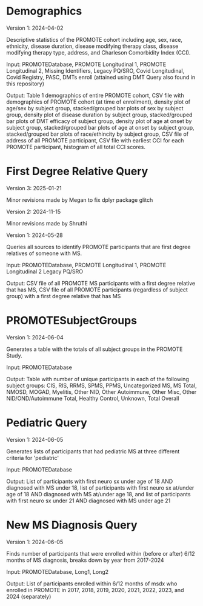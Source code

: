 # Demographics

Version 1: 2024-04-02

Descriptive statistics of the PROMOTE cohort including age, sex, race, ethnicity, disease duration, disease modifying therapy class, disease modifying therapy type, address, and Charleson Comorbidity Index (CCI).

Input: PROMOTEDatabase, PROMOTE Longitudinal 1, PROMOTE Longitudinal 2, Missing Identifiers, Legacy PQ/SRO, Covid Longitudinal, Covid Registry, PASC, DMTs enroll (attained using DMT Query also found in this repository)

Output: Table 1 demographics of entire PROMOTE cohort, CSV file with demographics of PROMOTE cohort (at time of enrollment), density plot of age/sex by subject group, stacked/grouped bar plots of sex by subject group, density plot of disease duration by subject group, stacked/grouped bar plots of DMT efficacy of subject group, density plot of age at onset by subject group, stacked/grouped bar plots of age at onset by subject group, stacked/grouped bar plots of race/ethincity by subject group, CSV file of address of all PROMOTE participant, CSV file with earliest CCI for each PROMOTE participant, histogram of all total CCI scores.

# First Degree Relative Query

Version 3: 2025-01-21

Minor revisions made by Megan to fix dplyr package glitch

Version 2: 2024-11-15

Minor revisions made by Shruthi 

Version 1: 2024-05-28

Queries all sources to identify PROMOTE participants that are first degree relatives of someone with MS.

Input: PROMOTEDatabase, PROMOTE Longitudinal 1, PROMOTE Longitudinal 2 Legacy PQ/SRO

Output: CSV file of all PROMOTE MS participants with a first degree relative that has MS, CSV file of all PROMOTE participants (regardless of subject group) with a first degree relative that has MS

# PROMOTESubjectGroups

Version 1: 2024-06-04

Generates a table with the totals of all subject groups in the PROMOTE Study.

Input: PROMOTEDatabase

Output: Table with number of unique participants in each of the following subject groups: CIS, RIS, RRMS, SPMS, PPMS, Uncategorized MS, MS Total, NMOSD, MOGAD, Myelitis, Other NID, Other Autoimmune, Other Misc, Other NID/OND/Autoimmune Total, Healthy Control, Unknown, Total Overall

# Pediatric Query

Version 1: 2024-06-05

Generates lists of participants that had pediatric MS at three different criteria for 'pediatric'

Input: PROMOTEDatabase

Output: List of participants with first neuro sx under age of 18 AND diagnosed with MS under 18, list of participants with first neuro sx at/under age of 18 AND diagnosed with MS at/under age 18, and list of participants with first neuro sx under 21 AND diagnosed with MS under age 21

# New MS Diagnosis Query

Version 1: 2024-06-05

Finds number of participants that were enrolled within (before or after) 6/12 months of MS diagnosis, breaks down by year from 2017-2024

Input: PROMOTEDatabase, Long1, Long2

Output: List of participants enrolled within 6/12 months of msdx who enrolled in PROMOTE in 2017, 2018, 2019, 2020, 2021, 2022, 2023, and 2024 (separately)
